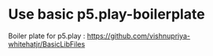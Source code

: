 
# Use basic p5.play-boilerplate
Boiler plate for p5.play : https://github.com/vishnupriya-whitehatjr/BasicLibFiles

